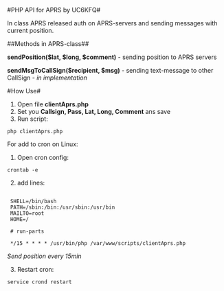 #PHP API for APRS by UC6KFQ#

In class APRS released auth on APRS-servers and sending messages with current position.

##Methods in APRS-class##

**sendPosition($lat, $long, $comment)** - sending position to APRS servers

**sendMsgToCallSign($recipient, $msg)** - sending text-message to other CallSign - *in implementation*
 
 
 #How Use#
 1) Open file **clientAprs.php**
 2) Set you **Callsign, Pass, Lat, Long, Comment** ans save
 3) Run script: 
 
 ```
 php clientAprs.php
 ```
  
 For add to cron on Linux:
   1) Open cron config: 
   
   ```
   crontab -e
   ```
   
   2) add lines:
   
   ```
   
    SHELL=/bin/bash
    PATH=/sbin:/bin:/usr/sbin:/usr/bin
    MAILTO=root
    HOME=/
    
    # run-parts
    
    */15 * * * * /usr/bin/php /var/www/scripts/clientAprs.php
   
   ```
   
   *Send position every 15min*
   
   3) Restart cron:
   
   ```
   service crond restart
   ```
